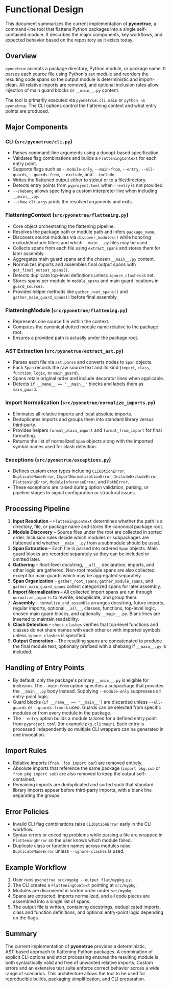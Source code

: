 # Functional Design

This document summarizes the current implementation of **pyonetrue**, a command-line tool that flattens Python packages into a single self-contained module. It describes the major components, key workflows, and expected behavior based on the repository as it exists today.

## Overview

`pyonetrue` accepts a package directory, Python module, or package name. It parses each source file using Python's `ast` module and reorders the resulting code spans so the output module is deterministic and import-clean. All relative imports are removed, and optional inclusion rules allow injection of main guard blocks or `__main__.py` content.

The tool is primarily executed via `pyonetrue.cli.main` or `python -m pyonetrue`. The CLI options control the flattening context and what entry points are produced.

## Major Components

### CLI (`src/pyonetrue/cli.py`)
- Parses command-line arguments using a docopt-based specification.
- Validates flag combinations and builds a `FlatteningContext` for each entry point.
- Supports flags such as `--module-only`, `--main-from`, `--entry`, `--all-guards`, `--guards-from`, `--exclude`, and `--include`.
- Writes the flattened output either to stdout or to a file/directory.
- Detects entry points from `pyproject.toml` when `--entry` is not provided.
- `--shebang` allows specifying a custom interpreter line when including `__main__.py`.
- `--show-cli-args` prints the resolved arguments and exits.

### FlatteningContext (`src/pyonetrue/flattening.py`)
- Core object orchestrating the flattening pipeline.
- Resolves the package path or module path and infers `package_name`.
- Discovers source modules via `discover_modules()` while honoring exclude/include filters and which `__main__.py` files may be used.
- Collects spans from each file using `extract_spans` and stores them for later assembly.
- Aggregates main guard spans and the chosen `__main__.py` content.
- Normalizes imports and assembles final output spans with `get_final_output_spans()`.
- Detects duplicate top-level definitions unless `ignore_clashes` is set.
- Stores spans per module in `module_spans` and main guard locations in `guard_sources`.
- Provides helper methods like `gather_root_spans()` and `gather_main_guard_spans()` before final assembly.

### FlatteningModule (`src/pyonetrue/flattening.py`)
- Represents one source file within the context.
- Computes the canonical dotted module name relative to the package root.
- Ensures a provided path is actually under the package root.

### AST Extraction (`src/pyonetrue/extract_ast.py`)
- Parses each file via `ast.parse` and converts nodes to `Span` objects.
- Each `Span` records the raw source text and its kind (`import`, `class`, `function`, `logic`, or `main_guard`).
- Spans retain original order and include decorator lines when applicable.
- Detects `if __name__ == "__main__"` blocks and labels them as `main_guard`.

### Import Normalization (`src/pyonetrue/normalize_imports.py`)
- Eliminates all relative imports and local absolute imports.
- Deduplicates imports and groups them into standard library versus third‑party.
- Provides helpers `format_plain_import` and `format_from_import` for final formatting.
- Returns the list of normalized `Span` objects along with the imported symbol names used for clash detection.

### Exceptions (`src/pyonetrue/exceptions.py`)
- Defines custom error types including `CLIOptionError`, `DuplicateNameError`, `ImportNormalizationError`, `IncludeExcludeError`, `FlatteningError`, `ModuleInferenceError`, and `PathError`.
- These exceptions are raised during option validation, parsing, or pipeline stages to signal configuration or structural issues.

## Processing Pipeline
1. **Input Resolution** – `FlatteningContext` determines whether the path is a directory, file, or package name and stores the canonical package root.
2. **Module Discovery** – Source files under the root are collected in sorted order. Inclusion rules decide which modules or subpackages are flattened and whether `__main__.py` from a submodule should be used.
3. **Span Extraction** – Each file is parsed into ordered `Span` objects. Main guard blocks are recorded separately so they can be included or omitted later.
4. **Gathering** – Root-level docstring, `__all__` declaration, imports, and other logic are gathered. Non-root module spans are also collected, except for main guards which may be aggregated separately.
5. **Span Organization** – `gather_root_spans`, `gather_module_spans`, and `gather_main_guard_spans` collect categorized spans for later assembly.
6. **Import Normalization** – All collected import spans are run through `normalize_imports` to rewrite, deduplicate, and group them.
7. **Assembly** – `normalize_and_assemble` arranges docstring, future imports, regular imports, optional `__all__`, classes, functions, top-level logic, chosen main guard blocks, and optionally `__main__.py`. Blank lines are inserted to maintain readability.
8. **Clash Detection** – `check_clashes` verifies that top-level functions and classes do not share names with each other or with imported symbols unless `ignore_clashes` is specified.
9. **Output Generation** – The resulting spans are concatenated to produce the final module text, optionally prefixed with a shebang if `__main__.py` is included.

## Handling of Entry Points
- By default, only the package's primary `__main__.py` is eligible for inclusion. The `--main-from` option specifies a subpackage that provides the `__main__.py` body instead. Supplying `--module-only` suppresses all entry-point logic.
- Guard blocks (`if __name__ == '__main__'`) are discarded unless `--all-guards` or `--guards-from` is used. Guards can be selected from specific modules or from every module in the package.
- The `--entry` option builds a module tailored for a defined entry point from `pyproject.toml` (for example `pkg.cli:main`). Each entry is processed independently so multiple CLI wrappers can be generated in one invocation.

## Import Rules
- Relative imports (`from .foo import bar`) are removed entirely.
- Absolute imports that reference the same package (`import pkg.sub` or `from pkg import sub`) are also removed to keep the output self-contained.
- Remaining imports are deduplicated and sorted such that standard library imports appear before third‑party imports, with a blank line separating the groups.

## Error Policies
- Invalid CLI flag combinations raise `CLIOptionError` early in the CLI workflow.
- Syntax errors or encoding problems while parsing a file are wrapped in `FlatteningError` so the user knows which module failed.
- Duplicate class or function names across modules raise `DuplicateNameError` unless `--ignore-clashes` is used.

## Example Workflow
1. User runs `pyonetrue src/mypkg --output flat/mypkg.py`.
2. The CLI creates a `FlatteningContext` pointing at `src/mypkg`.
3. Modules are discovered in sorted order under `src/mypkg`.
4. Spans are extracted, imports normalized, and all code pieces are assembled into a single list of spans.
5. The output file is written, containing docstrings, deduplicated imports, class and function definitions, and optional entry-point logic depending on the flags.

## Summary
The current implementation of **pyonetrue** provides a deterministic, AST‑based approach to flattening Python packages. A combination of explicit CLI options and strict processing ensures the resulting module is both syntactically valid and free of unwanted relative imports. Custom errors and an extensive test suite enforce correct behavior across a wide range of scenarios. This architecture allows the tool to be used for reproducible builds, packaging simplification, and CLI preparation.
